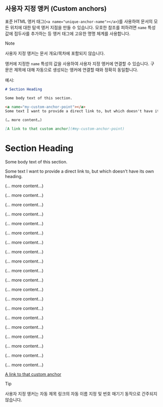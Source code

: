 ## 사용자 지정 앵커 (Custom anchors)

표준 HTML 앵커 태그(`<a name="unique-anchor-name"></a>`)를 사용하여 문서의 모든 위치에 대한 탐색 앵커 지점을 만들 수 있습니다. 모호한 참조를 피하려면 `name` 특성 값에 접두사를 추가하는 등 앵커 태그에 고유한 명명 체계를 사용합니다.

> [!NOTE]  
> 사용자 지정 앵커는 문서 개요/목차에 포함되지 않습니다.

앵커에 지정한 `name` 특성의 값을 사용하여 사용자 지정 앵커에 연결할 수 있습니다. 구문은 제목에 대해 자동으로 생성되는 앵커에 연결할 때와 정확히 동일합니다.

예시:

```markdown
# Section Heading

Some body text of this section.

<a name="my-custom-anchor-point"></a>
Some text I want to provide a direct link to, but which doesn't have its own heading.

(… more content…)

[A link to that custom anchor](#my-custom-anchor-point)
```

# Section Heading

Some body text of this section.

<a name="my-custom-anchor-point"></a>
Some text I want to provide a direct link to, but which doesn't have its own heading.

(… more content…)  

(… more content…)  

(… more content…)  

(… more content…)  

(… more content…)  

(… more content…)  

(… more content…)  

(… more content…)  

(… more content…)  

(… more content…)  

(… more content…)  

(… more content…)  

(… more content…)  

(… more content…)  

(… more content…)  

(… more content…)  

(… more content…)  

(… more content…)  

(… more content…)  

(… more content…)  

[A link to that custom anchor](#my-custom-anchor-point)

> [!TIP]  
> 사용자 지정 앵커는 자동 제목 링크의 자동 이름 지정 및 번호 매기기 동작으로 간주되지 않습니다.